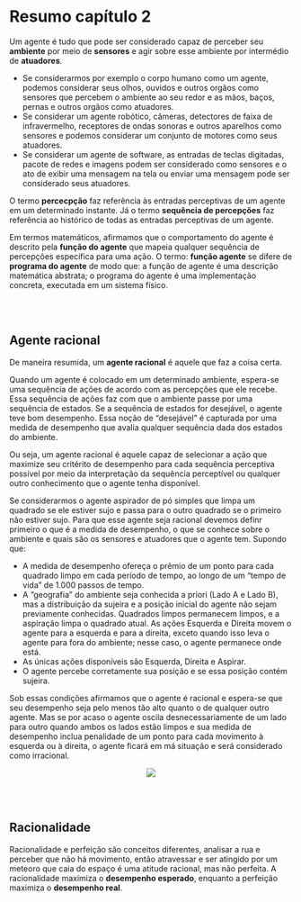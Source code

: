 # Resumo capítulo 2

Um agente é tudo que pode ser considerado capaz de perceber seu **ambiente** por meio de **sensores** e agir sobre esse ambiente por intermédio de **atuadores**. 

* Se considerarmos por exemplo o corpo humano como um agente, podemos considerar seus olhos, ouvidos e outros orgãos como sensores que percebem o ambiente ao seu redor e as mãos, baços, pernas e outros orgãos como atuadores.
* Se considerar um agente robótico, câmeras, detectores de faixa de infravermelho, receptores de ondas sonoras e outros aparelhos como sensores e podemos considerar um conjunto de motores como seus atuadores.
* Se considerar um agente de software, as entradas de teclas digitadas, pacote de redes e imagens podem ser considerado como sensores e o ato de exibir uma mensagem na tela ou enviar uma mensagem pode ser considerado seus atuadores.

O termo **percecpção** faz referência às entradas perceptivas de um agente em um determinado instante. Já o termo **sequência de percepções** faz referência ao histórico de todas as entradas perceptivas de um agente. 

Em termos matemáticos, afirmamos que o comportamento do agente é descrito pela **função do agente** que mapeia qualquer sequência de percepções específica para uma ação. O termo: **função agente** se difere de **programa do agente** de modo que: a função de agente é uma descrição matemática abstrata; o programa do agente é uma implementação concreta, executada em um sistema físico.

<br/>
<br/>

## Agente racional

De maneira resumida, um **agente racional** é aquele que faz a coisa certa. 

Quando um agente é colocado em um determinado ambiente, espera-se uma sequência de ações de acordo com as percepções que ele recebe. Essa sequência de ações faz com que o ambiente passe por uma sequência de estados. Se a sequência de estados for desejável, o agente teve bom desempenho. Essa noção de “desejável” é capturada por uma medida de desempenho que avalia qualquer sequência dada dos estados do ambiente.

Ou seja, um agente racional é aquele capaz de selecionar a ação que maximize seu critérito de desempenho para cada sequência perceptiva possível por meio da interpretação da sequência perceptível ou qualquer outro conhecimento que o agente tenha disponível.

Se considerarmos o agente aspirador de pó simples que limpa um quadrado se ele estiver sujo e passa para o outro quadrado se o primeiro não estiver sujo. Para que esse agente seja racional devemos definr primeiro o que é a medida de desempenho, o que se conhece sobre o ambiente e quais são os sensores e atuadores que o agente tem. Supondo que:

* A medida de desempenho ofereça o prêmio de um ponto para cada quadrado limpo em cada período de tempo, ao longo de um “tempo de vida” de 1.000 passos de tempo.
* A “geografia” do ambiente seja conhecida a priori (Lado A e Lado B), mas a distribuição da sujeira e a posição inicial do agente não sejam previamente conhecidas. Quadrados limpos permanecem limpos, e a aspiração limpa o quadrado atual. As ações Esquerda e Direita movem o agente para a esquerda e para a direita, exceto quando isso leva o agente para fora do ambiente; nesse caso, o agente permanece onde está.
* As únicas ações disponíveis são Esquerda, Direita e Aspirar.
* O agente percebe corretamente sua posição e se essa posição contém sujeira.

Sob essas condições afirmamos que o agente é racional e espera-se que seu
desempenho seja pelo menos tão alto quanto o de qualquer outro agente. Mas se por acaso o agente oscila desnecessariamente de um lado para outro quando ambos os lados estão limpos e sua medida de desempenho inclua penalidade de um ponto para cada movimento à esquerda ou à direita, o agente ficará em má situação e será considerado como irracional.
<p align="center">
    <img src="https://user-images.githubusercontent.com/62517334/167521458-bcd158de-3470-430b-a930-64fcf8b5b84b.png">
</p>

<br/>
<br/>

## Racionalidade

Racionalidade e perfeição são conceitos diferentes, analisar a rua e perceber que não há movimento, então atravessar e ser atingido por um meteoro que caia do espaço é uma atitude racional, mas não perfeita. A racionalidade maximiza o **desempenho esperado**, enquanto a perfeição maximiza o **desempenho real**.